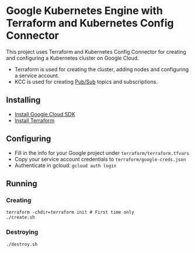 # Google Kubernetes Engine with Terraform and Kubernetes Config Connector

This project uses Terraform and Kubernetes Config Connector for creating and configuring a Kubernetes cluster on Google Cloud.

* Terraform is used for creating the cluster, adding nodes and configuring a service account.
* KCC is used for creating [Pub/Sub](https://cloud.google.com/pubsub/docs) topics and subscriptions.


## Installing

* [Install Google Cloud SDK](https://cloud.google.com/sdk/docs/install)
* [Install Terraform](https://www.terraform.io/downloads.html)


## Configuring

* Fill in the info for your Google project under `terraform/terraform.tfvars`
* Copy your service account credentials to `terraform/google-creds.json`
* Authenticate in gcloud: `gcloud auth login`

## Running


### Creating
```
terraform -chdir=terraform init # First time only
./create.sh
```

### Destroying

```
./destroy.sh
```
